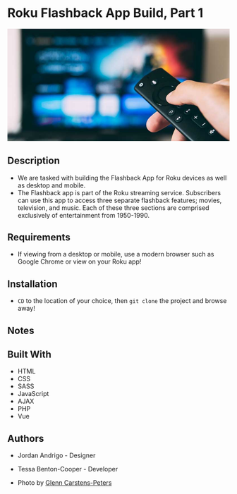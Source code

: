 # Roku Flashback App Build, Part 1

![Roku Flashback](./images/readme.jpg)

## Description
* We are tasked with building the Flashback App for Roku devices as well as desktop and mobile.
* The Flashback app is part of the Roku streaming service. Subscribers can use this app to access three separate flashback features; movies, television, and music. Each of these three sections are comprised exclusively of entertainment from 1950-1990. 

## Requirements
* If viewing from a desktop or mobile, use a modern browser such as Google Chrome or view on your Roku app!

## Installation
* `CD` to the location of your choice, then `git clone` the project and browse away!

## Notes


## Built With
* HTML
* CSS
* SASS
* JavaScript
* AJAX
* PHP
* Vue

## Authors
* Jordan Andrigo - Designer
* Tessa Benton-Cooper - Developer

* Photo by [Glenn Carstens-Peters](https://unsplash.com/@glenncarstenspeters?utm_source=unsplash&amp;utm_medium=referral&amp;utm_content=creditCopyText")